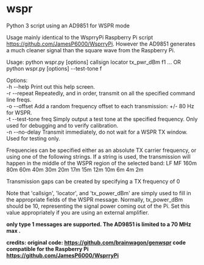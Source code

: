 # wspr
Python 3 script using an AD9851 for WSPR mode

Usage mainly identical to the WsprryPi Raspberry Pi script https://github.com/JamesP6000/WsprryPi.
However the AD9851 generates a much cleaner signal than the square wave from the Raspberry Pi.



Usage:
    python wspr.py [options] callsign locator tx_pwr_dBm f1 <f2> <f3> ...
      OR
    python wspr.py [options] --test-tone f

  Options:<br>
    -h --help
      Print out this help screen.<br>
    -r --repeat
      Repeatedly, and in order, transmit on all the specified command line
      freqs.<br>
    -o --offset
      Add a random frequency offset to each transmission:
        +/- 80 Hz for WSPR.<br>
    -t --test-tone freq
      Simply output a test tone at the specified frequency. Only used
      for debugging and to verify calibration.<br>
    -n --no-delay
      Transmit immediately, do not wait for a WSPR TX window. Used
      for testing only.<br>

  Frequencies can be specified either as an absolute TX carrier frequency, or
  using one of the following strings. If a string is used, the transmission
  will happen in the middle of the WSPR region of the selected band: 
    LF MF 160m 80m 60m 40m 30m 20m 17m 15m 12m 10m 6m 4m 2m

  Transmission gaps can be created by specifying a TX frequency of 0

  Note that 'callsign', 'locator', and 'tx_power_dBm' are simply used to fill
  in the appropriate fields of the WSPR message. Normally, tx_power_dBm should
  be 10, representing the signal power coming out of the Pi. Set this value
  appropriately if you are using an external amplifier.

<B>only type 1 messages are supported. The AD9851 is limited to a 70 MHz max <B>.

credits:
original code: https://github.com/brainwagon/genwspr
code compatible for the Raspberry Pi https://github.com/JamesP6000/WsprryPi
